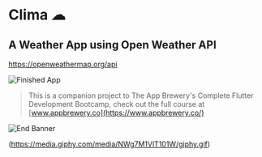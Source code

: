 # Clima ☁


## A Weather App using Open Weather API
https://openweathermap.org/api

![Finished App](https://media.giphy.com/media/NWg7M1VlT101W/giphy.gif)

>This is a companion project to The App Brewery's Complete Flutter Development Bootcamp, check out the full course at [www.appbrewery.co](https://www.appbrewery.co/)

![End Banner](https://github.com/londonappbrewery/Images/blob/master/readme-end-banner.png)

(https://media.giphy.com/media/NWg7M1VlT101W/giphy.gif)
